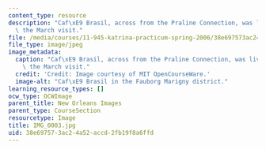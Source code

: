 ```yaml
---
content_type: resource
description: "Caf\xE9 Brasil, across from the Praline Connection, was lively during\
  \ the March visit."
file: /media/courses/11-945-katrina-practicum-spring-2006/38e697573ac24a52accd2fb19f8a6ffd_IMG_0003.jpg
file_type: image/jpeg
image_metadata:
  caption: "Caf\xE9 Brasil, across from the Praline Connection, was lively during\
    \ the March visit."
  credit: 'Credit: Image courtesy of MIT OpenCourseWare.'
  image-alt: "Caf\xE9 Brasil in the Fauborg Marigny district."
learning_resource_types: []
ocw_type: OCWImage
parent_title: New Orleans Images
parent_type: CourseSection
resourcetype: Image
title: IMG_0003.jpg
uid: 38e69757-3ac2-4a52-accd-2fb19f8a6ffd
---
```

